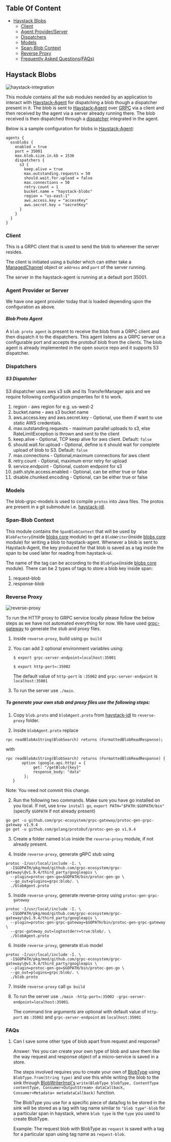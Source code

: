 ## Table Of Content
- [Haystack Blobs](#haystack-blobs)
	* [Client](#client)
	* [Agent Provider/Server](#agent-provider-or-server)
	* [Dispatchers](#dispatchers)
	* [Models](#models)
	* [Span-Blob Context](#span-blob-context)
	* [Reverse Proxy](#reverse-proxy)
	* [Frequently Asked Questions(FAQs)](#faqs)

## Haystack Blobs

![haystack-integration](../docs/images/haystack-integration.png)

This module contains all the sub modules needed by an application to interact with [Haystack-Agent](https://github.com/ExpediaDotCom/haystack-agent) for dispatching a blob though a dispatcher present in it. The blob is sent to [Haystack-Agent](https://github.com/ExpediaDotCom/haystack-agent) over [GRPC](https://grpc.io/) via a client and then received by the agent via a server already running there. The blob received is then dispatched through a [dispatcher](#dispatchers) integrated in the agent.

Below is a sample configuration for blobs in [Haystack-Agent](https://github.com/ExpediaDotCom/haystack-agent):
```
agents {
  ossblobs {
    enabled = true
    port = 35001
    max.blob.size.in.kb = 1536
    dispatchers {
      s3 {
        keep.alive = true
        max.outstanding.requests = 50
        should.wait.for.upload = false
        max.connections = 50
        retry.count = 1
        bucket.name = "haystack-blobs"
        region = "us-east-1"
        aws.access.key = "accessKey"
        aws.secret.key = "secretKey"
      }
    }
  }
}

```

### Client

This is a GRPC client that is used to send the blob to wherever the server resides.

The client is initiated using a builder which can either take a [ManagedChannel](https://grpc.github.io/grpc-java/javadoc/io/grpc/ManagedChannel.html) object or `address` and `port` of the server running.

The server in the haystack-agent is running at a default port 35001.

### Agent Provider or Server
We have one agent provider today that is loaded depending upon the configuration as above.

##### Blob Proto Agent
A `blob proto agent` is present to receive the blob from a GRPC client and then dispatch it to the dispatchers. This agent listens as a GRPC server on a configurable port and accepts the protobuf blob from the clients. The blob agent is already implemented in the open source repo and it supports S3 dispatcher.

### Dispatchers

##### S3 Dispatcher

S3 dispatcher uses aws s3 sdk and its TransferManager apis and we require following configuration properties for it to work.

1. region - aws region for e.g. us-west-2
2. bucket.name - aws s3 bucket name
3. aws.access.key and aws.secret.key - Optional, use them if want to use static AWS credentials.
4. max.outstanding.requests - maximum parallel uploads to s3, else RateLimitException is thrown and sent to the client
5. keep.alive - Optional, TCP keep alive for aws client. Default: `false`
6. should.wait.for.upload - Optional, define is it should wait for complete upload of blob to S3. Default: `false`		
7. max.connections - Optional,maximum connections for aws client
8. retry.count - Optional, maximum error retry for upload
9. service.endpoint - Optional, custom endpoint for s3 
10. path.style.access.enabled - Optional, can be either true or false
11. disable.chunked.encoding - Optional, can be either true or false


### Models

The blob-grpc-models is used to compile `protos` into Java files. The protos are present in a git submodule i.e. [haystack-idl](https://github.com/ExpediaDotCom/haystack-idl).

### Span-Blob Context

This module contains the `SpanBlobContext` that will be used by `BlobFactory`(inside [blobs core](blobs-core) module) to get a `BlobWriter`(inside [blobs core](blobs-core) module) for writing a blob to haystack-agent.
Whenever a blob is sent to Haystack-Agent, the key produced for that blob is saved as a tag inside the span to be used later for reading from haystack-ui.

The name of the tag can be according to the `BlobType`(inside [blobs core](blobs-core) module). There can be 2 types of tags to store a blob key inside span:
1. request-blob
2. response-blob

### Reverse Proxy

![reverse-proxy](../docs/images/haystack-reverseProxy-integration.png)

To run the HTTP proxy to GRPC service locally please follow the below steps as we have not automated everything for now. We have used [grpc-gateway](https://github.com/grpc-ecosystem/grpc-gateway) to generate the stub and proxy files.

1. Inside `reverse-proxy`, build using `go build`
2. You can add 2 optional environment variables using:

   `$ export grpc-server-endpoint=localhost:35001`
   
   `$ export http-port=:35002`
   
   	The default value of `http-port` is `:35002` and `grpc-server-endpoint` is `localhost:35001`

3. To run the server use `./main`. 

##### To generate your own stub and proxy files use the following steps:

1. Copy `blob.proto` and `blobAgent.proto` from [haystack-idl](https://github.com/ExpediaDotCom/haystack-idl) to `reverse-proxy` folder.

2. Inside `blobAgent.proto` replace
```
rpc readBlobAsString(BlobSearch) returns (FormattedBlobReadResponse);
```
with
```
rpc readBlobAsString(BlobSearch) returns (FormattedBlobReadResponse) {
       option (google.api.http) = {
            get: "/getBlob/{key}"
            response_body: "data"
        };
   }
```

Note: You need not commit this change.

2. Run the following two commands. Make sure you have go installed on you local. If not, use `brew install go`, `export PATH="$PATH:$GOPATH/bin"`(specify `$GOPATH` if not already present)
```
go get -u github.com/grpc-ecosystem/grpc-gateway/protoc-gen-grpc-gateway v1.9.4
go get -u github.com/golang/protobuf/protoc-gen-go v1.9.4
```

3. Create a folder named `blob` inside the `reverse-proxy` module, if not already present.

4. Inside `reverse-proxy`, generate gRPC stub using
```
protoc -I/usr/local/include -I. \
  -I$GOPATH/pkg/mod/github.com/grpc-ecosystem/grpc-gateway\@v1.9.4/third_party/googleapis \
  --plugin=protoc-gen-go=$GOPATH/bin/protoc-gen-go \
  --go_out=plugins=grpc:blob/. \
  ./blobAgent.proto
```

5. Inside `reverse-proxy`, generate reverse-proxy using `protoc-gen-grpc-gateway`
```
protoc -I/usr/local/include -I. \
  -I$GOPATH/pkg/mod/github.com/grpc-ecosystem/grpc-gateway\@v1.9.4/third_party/googleapis \
  --plugin=protoc-gen-grpc-gateway=$GOPATH/bin/protoc-gen-grpc-gateway  \
  --grpc-gateway_out=logtostderr=true:blob/. \
  ./blobAgent.proto
```

6. Inside `reverse-proxy`, generate `Blob` model
```
protoc -I/usr/local/include -I. \
  -I$GOPATH/pkg/mod/github.com/grpc-ecosystem/grpc-gateway\@v1.9.4/third_party/googleapis \
  --plugin=protoc-gen-go=$GOPATH/bin/protoc-gen-go \
  --go_out=plugins=grpc:blob/. \
  ./blob.proto
```

7. Inside `reverse-proxy` call `go build`

8. To run the server use `./main -http-port=:35002 -grpc-server-endpoint=localhost:35001`. 

	The command line arguments are optional with default value of `http-port` as `:35002` and `grpc-server-endpoint` as `localhost:35001`

### FAQs

1. Can I save some other type of blob apart from request and response?

	Answer: Yes you can create your own type of blob and save them like the way request and response object of a micro-service is saved in a store.

	The steps involved requires you to create your own of [BlobType](https://github.com/ExpediaDotCom/blobs/blob/master/core/src/main/java/com/expedia/blobs/core/BlobType.java) using `BlobType.from(String type)` and use this while writing the blob to the sink through [BlobWriterImpl's](https://github.com/ExpediaDotCom/blobs/blob/master/core/src/main/java/com/expedia/blobs/core/BlobWriterImpl.java) `write(BlobType blobType, ContentType contentType, Consumer<OutputStream> dataCallback, Consumer<Metadata> metadataCallback)` function.
    
    The BlobType you use for a specific piece of data/log to be stored in the sink will be stored as a tag with tag name similar to `"blob type"-blob` for a particular span in haystack, where `blob type` is the `type` you used to create BlobType. 
    
    Example: The request blob with BlobType as `request` is saved with a tag for a particular span using tag name as `request-blob`.